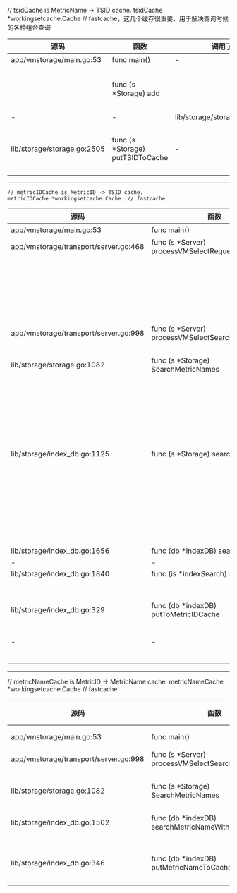 // tsidCache is MetricName -> TSID cache.
	tsidCache *workingsetcache.Cache  // fastcache，这几个缓存很重要，用于解决查询时候的各种组合查询


| 源码 | 函数 | 调用了 | 被调函数 | 说明 |
| ---- | ---- | ---- | ---- | ---- |
| app/vmstorage/main.go:53 | func main() | - | vm-storage入口 | 入口 |
|  | func (s *Storage) add |  |  | 插入数据的主流程 |
| - | - | lib/storage/storage.go:1925 | s.putTSIDToCache() |  |
| lib/storage/storage.go:2505 | func (s *Storage) putTSIDToCache | - | - | 更新metric -> tsid 的缓存 |


----

	// metricIDCache is MetricID -> TSID cache.
	metricIDCache *workingsetcache.Cache  // fastcache


| 源码 | 函数 | 调用了 | 被调函数 | 说明 |
| ---- | ---- | ---- | ---- | ---- |
| app/vmstorage/main.go:53 | func main() | - |  | 入口 |
| app/vmstorage/transport/server.go:468 | func (s *Server) processVMSelectRequest |  |  |  |
|  |  | app/vmstorage/transport/server.go:500 | case "searchMetricNames_v1": | 说明有查询请求才会触发缓存的更新 |
| app/vmstorage/transport/server.go:998 | func (s *Server) processVMSelectSearchMetricNames |  |  |  |
|  |  | app/vmstorage/transport/server.go:1014 | s.storage.SearchMetricNames |  |
| lib/storage/storage.go:1082 | func (s *Storage) SearchMetricNames |  |  |  |
|  |  | lib/storage/storage.go:1083 | s.searchTSIDs(tfss, tr, maxMetrics, deadline) |  |
| lib/storage/index_db.go:1125 | func (s *Storage) searchTSIDs |  |  | 根据标签，搜索符合的TSID<br /><br />这个函数有两个调用位置。init中也调用了 |
|  |  | lib/storage/index_db.go:1154 | s.idb().searchTSIDs(tfss, tr, maxMetrics, deadline) | 在 indexDB 中搜索 |
| lib/storage/index_db.go:1656 | func (db *indexDB) searchTSIDs |  |  |  |
| - | - | lib/storage/index_db.go:1678 | is.searchTSIDs(tfss, tr, maxMetrics) |  |
| lib/storage/index_db.go:1840 | func (is *indexSearch) searchTSIDs | - | - |  |
|  |  | lib/storage/index_db.go:1890 | is.db.putToMetricIDCache(metricID, tsid) |  |
| lib/storage/index_db.go:329 | func (db *indexDB) putToMetricIDCache | - | - | - |
| - | - | lib/storage/index_db.go:332 | db.s.metricIDCache.Set(key[:], buf[:]) | 写入metricID -> tsid的缓存 |

----

// metricNameCache is MetricID -> MetricName cache.
	metricNameCache *workingsetcache.Cache  // fastcache


| 源码 | 函数 | 调用了 | 被调函数 | 说明 |
| ---- | ---- | ---- | ---- | ---- |
| app/vmstorage/main.go:53 | func main() | - |  | 入口 |
| app/vmstorage/transport/server.go:998 | func (s *Server) processVMSelectSearchMetricNames |  |  |  |
|  |  | app/vmstorage/transport/server.go:1014 | s.storage.SearchMetricNames() |  |
| lib/storage/storage.go:1082 | func (s *Storage) SearchMetricNames |  | |  |
|  |  | lib/storage/storage.go:1106 | idb.searchMetricNameWithCache() |  |
| lib/storage/index_db.go:1502 | func (db *indexDB) searchMetricNameWithCache |  | |  |
|  |  | lib/storage/index_db.go:1515 | db.putMetricNameToCache(metricID, dst) |  |
| lib/storage/index_db.go:346 | func (db *indexDB) putMetricNameToCache |  | |  |
|  |  | lib/storage/index_db.go:348 | db.s.metricNameCache.Set() |  |


